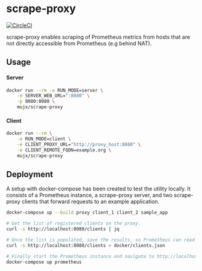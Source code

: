 # scrape-proxy

[![CircleCI](https://circleci.com/gh/mujx/scrape-proxy/tree/master.svg?style=svg)](https://circleci.com/gh/mujx/scrape-proxy/tree/master)

scrape-proxy enables scraping of Prometheus metrics from hosts that are not
directly accessible from Prometheus (e.g behind NAT).

## Usage

#### Server

```bash
docker run --rm -e RUN_MODE=server \
    -e SERVER_WEB_URL=":8080" \
    -p 8080:8080 \
    mujx/scrape-proxy
```

#### Client

```bash
docker run --rm \
    -e RUN_MODE=client \
    -e CLIENT_PROXY_URL="http://proxy_host:8080" \
    -e CLIENT_REMOTE_FQDN=example.org \
    mujx/scrape-proxy
```

## Deployment

A setup with docker-compose has been created to test the utility locally. It
consists of a Prometheus instance, a scrape-proxy server, and two scrape-proxy
clients that forward requests to an example application.

```bash
docker-compose up --build proxy client_1 client_2 sample_app

# Get the list of registered clients on the proxy.
curl -s http://localhost:8080/clients | jq

# Once the list is populated, save the results, so Prometheus can read the client list.
curl -s http://localhost:8080/clients > docker/clients.json

# Finally start the Prometheus instance and navigate to http://localhost:9090/targets.
docker-compose up prometheus
```

